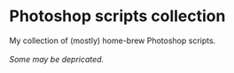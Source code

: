 # Photoshop scripts collection
My collection of (mostly) home-brew Photoshop scripts.
<br><br>
<i>Some may be depricated.</i>
